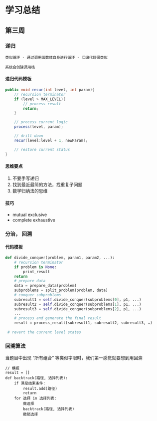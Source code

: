 # 学习总结
## 第三周
### 递归
    类似循环 - 通过调用函数体自身进行循环 - 汇编代码很类似

    系统会创建调用栈

#### 递归代码模板
```java
public void recur(int level, int param){
    // recursion terminator 
    if (level > MAX_LEVEL){
        // process result
        return;
    }

    // process current logic
    process(level, param);

    // drill down
    recur(level:level + 1, newParam);

    // restore current status
}
```
#### 思维要点
1. 不要手写递归
2. 找到最近最简的方法，找重复子问题
3. 数学归纳法的思维

#### 技巧
- mutual exclusive
- complete exhaustive

### 分治， 回溯

#### 代码模板
``` python
def divide_conquer(problem, param1, param2, ...): 
    # recursion terminator 
    if problem is None: 
        print_result 
    return 
    # prepare data 
    data = prepare_data(problem) 
    subproblems = split_problem(problem, data) 
    # conquer subproblems 
    subresult1 = self.divide_conquer(subproblems[0], p1, ...) 
    subresult2 = self.divide_conquer(subproblems[1], p1, ...) 
    subresult3 = self.divide_conquer(subproblems[2], p1, ...) 
    ...
    # process and generate the final result 
    result = process_result(subresult1, subresult2, subresult3, …) 
 
 # revert the current level states
 ```
### 回溯算法

当题目中出现 “所有组合” 等类似字眼时，我们第一感觉就要想到用回溯

```
// 模板
result = []
def backtrack(路径, 选择列表):
    if 满足结束条件:
        result.add(路径)
        return
    for 选择 in 选择列表:
        做选择
        backtrack(路径, 选择列表)
        撤销选择
```